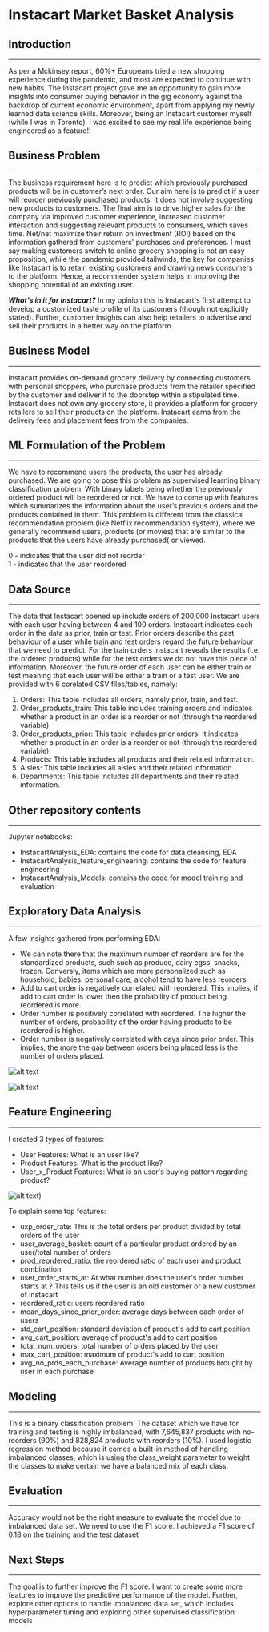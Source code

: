 # Instacart Market Basket Analysis

## Introduction
---------------------------
As per a Mckinsey report, 60%+ Europeans tried a new shopping experience during the pandemic, and most are expected to continue with new habits. The Instacart project gave me an opportunity to gain more insights into consumer buying behavior in the gig economy against the backdrop of current economic environment, apart from applying my newly learned data science skills. Moreover, being an Instacart customer myself (while I was in Toronto), I was excited to see my real life experience being engineered as a feature!!

## Business Problem
------------------
The business requirement here is to predict which previously purchased products will be in customer’s next order. Our aim here is to predict if a user will reorder previously purchased products, it does not involve suggesting new products to customers. The final aim is to drive higher sales for the company via improved customer experience, increased customer interaction and suggesting relevant products to consumers, which saves time. Net/net maximize their return on investment (ROI) based on the information gathered from customers' purchases and preferences. I must say making customers switch to online grocery shopping is not an easy proposition, while the pandemic provided tailwinds, the key for companies like Instacart is to retain existing customers and drawing news consumers to the platform. Hence, a recommender system helps in improving the shopping potential of an existing user. 

***What's in it for Instacart?***
In my opinion this is Instacart's first attempt to develop a customized taste profile of its customers (though not explicitly stated). Further, customer insights can also help retailers to advertise and sell their products in a better way on the platform.

## Business Model
------------------
Instacart provides on-demand grocery delivery by connecting customers with personal shoppers, who purchase products from the retailer specified by the customer and deliver it to the doorstep within a stipulated time. Instacart does not own any grocery store, it provides a platform for grocery retailers to sell their products on the platform. Instacart earns from the delivery fees and placement fees from the companies. 

## ML Formulation of the Problem
------------------
We have to recommend users the products, the user has already purchased. We are going to pose this problem as supervised learning binary classification problem. With binary labels being whether the previously ordered product will be reordered or not. We have to come up with features which summarizes the information about the user’s previous orders and the products contained in them.
This problem is different from the classical recommendation problem (like Netflix recommendation system), where we generally recommend users, products (or movies) that are similar to the products that the users have already purchased( or viewed.

0 - indicates that the user did not reorder  
1 - indicates that the user reordered

## Data Source
------------------
The data that Instacart opened up include orders of 200,000 Instacart users with each user having between 4 and 100 orders. Instacart indicates each order in the data as prior, train or test. Prior orders describe the past behaviour of a user while train and test orders regard the future behaviour that we need to predict. For the train orders Instacart reveals the results (i.e. the ordered products) while for the test orders we do not have this piece of information. Moreover, the future order of each user can be either train or test meaning that each user will be either a train or a test user.
We are provided with 6 corelated CSV files/tables, namely:
1) Orders: This table includes all orders, namely prior, train, and test. 
2) Order_products_train: This table includes training orders and indicates whether a product in an order is a reorder or not (through the reordered variable) 
3) Order_products_prior: This table includes prior orders. It indicates whether a product in an order is a reorder or not (through the reordered variable). 
4) Products: This table includes all products and their related information. 
5) Aisles: This table includes all aisles and their related information
6) Departments: This table includes all departments and their related information.

## Other repository contents
------------------
Jupyter notebooks:  

* InstacartAnalysis_EDA: contains the code for data cleansing, EDA  
* InstacartAnalysis_feature_engineering: contains the code for feature engineering  
* InstacartAnalysis_Models: contains the code for model training and evaluation

## Exploratory Data Analysis
------------------
A few insights gathered from performing EDA:
* We can note there that the maximum number of reorders are for the standardized products, such such as produce, dairy egss, snacks, frozen. Conversly, items which are more personalized such as household, babies, personal care, alcohol tend to have less reorders. 
* Add to cart order is negatively correlated with reordered. This implies, if add to cart order is lower then the probability of product being reordered is more.  
* Order number is positively correlated with reordered. The higher the number of orders, probability of the order having products to be reordered is higher. 
* Order number is negatively correlated with days since prior order. This implies, the more the gap between orders being placed less is the number of orders placed.

![alt text](./images/days_since_prior_order.png)

![alt text](./images/reorder_vs_add%20to%20cart.png)


## Feature Engineering
------------------
I created 3 types of features:
* User Features: What is an user like?
* Product Features: What is the product like?
* User_x_Product Features: What is an user's buying pattern regarding product?

![alt text](./images/feature%20importance.png))

To explain some top features:
* uxp_order_rate: This is the total orders per product divided by total orders of the user
* user_average_basket: count of a particular product ordered by an user/total number of orders
* prod_reordered_ratio: the reordered ratio of each user and product combination
* user_order_starts_at: At what number does the user's order number starts at ? This tells us if the user is an old customer or a new customer 
of instacart
* reordered_ratio: users reordered ratio
* mean_days_since_prior_order: average days between each order of users
* std_cart_position: standard deviation of product's add to cart position
* avg_cart_position: average of product's add to cart position
* total_num_orders: total number of orders placed by the user
* max_cart_position: maximum of product's add to cart position
* avg_no_prds_each_purchase: Average number of products brought by user in each purchase

## Modeling
------------------
This is a binary classification problem. The dataset which we have for training and testing is highly imbalanced, with 7,645,837 products with no-reorders (90%) and 828,824 products with reorders (10%). I used logistic regression method because it comes a built-in method of handling imbalanced classes, which is using the class_weight parameter to weight the classes to make certain we have a balanced mix of each class.

## Evaluation
------------------
Accuracy would not be the right measure to evaluate the model due to imbalanced data set. We need to use the F1 score. I achieved a F1 score of 0.18 on the training and the test dataset

## Next Steps
------------------
The goal is to further improve the F1 score. I want to create some more features to improve the predictive performance of the model. Further, explore other options to handle imbalanced data set, which includes hyperparameter tuning and exploring other supervised classification models




